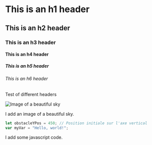 # This is an h1 header
## This is an h2 header
### This is an h3 header
#### This is an h4 header
##### This is an h5 header
###### This is an h6 header

Test of different headers

![Image of a beautiful sky](https://static.vecteezy.com/system/resources/thumbnails/046/605/943/small_2x/sky-with-a-beautiful-sunset-a-blue-and-orange-sky-with-soft-clouds-a-sky-background-photo.jpg)

I add an image of a beautiful sky.

``` javascript
let obstacleYPos = 450; // Position initiale sur l'axe vertical
var myVar = "Hello, world!";
```

I add some javascript code.
